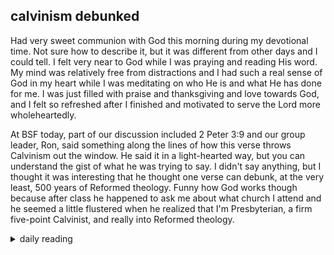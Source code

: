 ## calvinism debunked

Had very sweet communion with God this morning during my devotional time. Not sure how to describe it, but it was different from other days and I could tell. I felt very near to God while I was praying and reading His word. My mind was relatively free from distractions and I had such a real sense of God in my heart while I was meditating on who He is and what He has done for me. I was just filled with praise and thanksgiving and love towards God, and I felt so refreshed after I finished and motivated to serve the Lord more wholeheartedly.

At BSF today, part of our discussion included 2 Peter 3:9 and our group leader, Ron, said something along the lines of how this verse throws Calvinism out the window. He said it in a light-hearted way, but you can understand the gist of what he was trying to say. I didn't say anything, but I thought it was interesting that he thought one verse can debunk, at the very least, 500 years of Reformed theology. Funny how God works though because after class he happened to ask me about what church I attend and he seemed a little flustered when he realized that I'm Presbyterian, a firm five-point Calvinist, and really into Reformed theology.

<details markdown="1">
<summary>daily reading</summary>

| {{ page.date | date: "%B %-d, %Y" }} |
| :-------------: |
| [Deut. 7; Ps. 90; Isa. 35; Rev. 5]({% post_url 2024-12-03-Bible-year-1 %}) |
| [WCF 7; WLC 43-50; WSC 27-28]({% post_url 2024-11-27-westminster-month-1 %}) |
| [The Apostles' Creed](https://threeforms.org/the-apostles-creed/) |

</details>